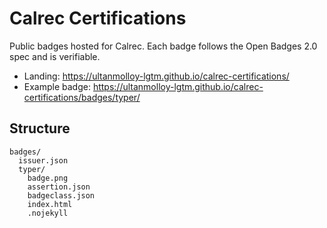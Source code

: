 # Calrec Certifications

Public badges hosted for Calrec. Each badge follows the Open Badges 2.0 spec and is verifiable.

- Landing: https://ultanmolloy-lgtm.github.io/calrec-certifications/
- Example badge: https://ultanmolloy-lgtm.github.io/calrec-certifications/badges/typer/

## Structure
```
badges/
  issuer.json
  typer/
    badge.png
    assertion.json
    badgeclass.json
    index.html
    .nojekyll
```
